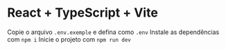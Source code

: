 # React + TypeScript + Vite

Copie o arquivo `.env.exemple` e defina como `.env`
Instale as dependências com `npm i`
Inicie o projeto com `npm run dev`
